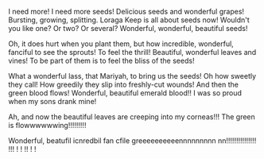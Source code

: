 I need more! I need more seeds! Delicious seeds and wonderful grapes! Bursting, growing, splitting. Loraga Keep is all about seeds now! Wouldn't you like one? Or two? Or several? Wonderful, wonderful, beautiful seeds! 

Oh, it does hurt when you plant them, but how incredible, wonderful, fanciful to see the sprouts! To feel the thrill! Beautiful, wonderful leaves and vines! To be part of them is to feel the bliss of the seeds!

What a wonderful lass, that Mariyah, to bring us the seeds! Oh how sweetly they call! How greedily they slip into freshly-cut wounds! 
And then the green blood flows! Wonderful, beautiful emerald blood!! I was so proud when my sons drank mine! 

Ah, and now the beautiful leaves are creeping into my corneas!!! The green is flowwwwwwing!!!!!!!!!

Wonderful, beatufil icnredbil fan cfile greeeeeeeeeennnnnnnnn nn!!!!!!!!!!!!!!! !!! ! ! !! ! !